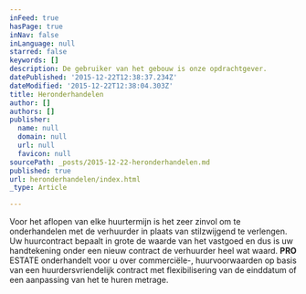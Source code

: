 ```yaml
---
inFeed: true
hasPage: true
inNav: false
inLanguage: null
starred: false
keywords: []
description: De gebruiker van het gebouw is onze opdrachtgever.
datePublished: '2015-12-22T12:38:37.234Z'
dateModified: '2015-12-22T12:38:04.303Z'
title: Heronderhandelen
author: []
authors: []
publisher:
  name: null
  domain: null
  url: null
  favicon: null
sourcePath: _posts/2015-12-22-heronderhandelen.md
published: true
url: heronderhandelen/index.html
_type: Article

---
```

Voor het aflopen van elke huurtermijn is het zeer zinvol om te onderhandelen met de verhuurder in plaats van stilzwijgend te verlengen. Uw huurcontract bepaalt in grote de waarde van het vastgoed en dus is uw handtekening onder een nieuw contract de verhuurder heel wat waard. **PRO** ESTATE onderhandelt voor u over commerciële-, huurvoorwaarden op basis van een huurdersvriendelijk contract met flexibilisering van de einddatum of een aanpassing van het te huren metrage.